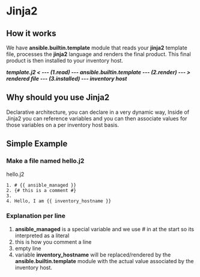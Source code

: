 # Jinja2
## How it works
We have **ansible.builtin.template** module that reads your **jinja2** template file, processes the **jinja2** language and renders the final product. This final product is then installed to your inventory host.

***template.j2 < --- (1.read) --- ansible.builtin.template --- (2.render) --- > rendered file --- (3.installed) --- inventory host***

## Why should you use Jinja2
Declarative architecture, you can declare in a very dynamic way, Inside of Jinja2 you can reference variables and you can then associate values for those variables on a per inventory host basis.

## Simple Example
### Make a file named hello.j2 
hello.j2
```
1. # {{ ansible_managed }} 
2. {# this is a comment #}
3.
4. Hello, I am {{ inventory_hostname }}
```
### Explanation per line
1. **ansible_managed** is a special variable and we use # in at the start so its interpreted as a literal
2. this is how you comment a line
3. empty line
4. variable **inventory_hostname** will be replaced/rendered by the **ansible.builtin.template** module with the actual value associated by the inventory host.
